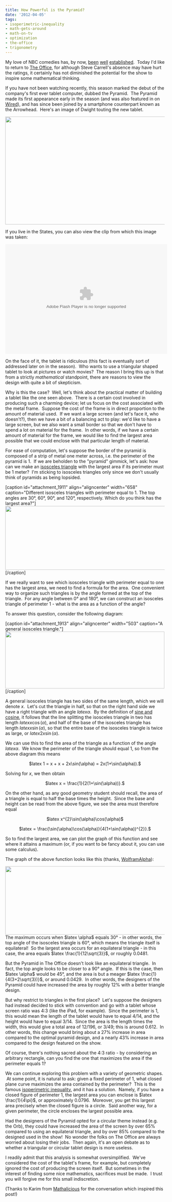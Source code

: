 ```yaml
---
title: How Powerful is the Pyramid?
date: '2012-04-05'
tags:
- isoperimetric-inequality
- math-gets-around
- math-on-tv
- optimization
- the-office
- trigonometry
---
```


My love of NBC comedies has, by now, <a href="http://www.mathgoespop.com/2011/10/math-with-community.html">been</a> <a href="http://www.mathgoespop.com/2011/05/parks-and-recreational-mathematics.html">well</a> <a href="http://www.mathgoespop.com/2011/05/dunder-math-lin.html">established</a>.  Today I'd like to return to <a href="http://en.wikipedia.org/wiki/The_Office_(U.S._TV_series)">The Office</a>, for although Steve Carrell's absence may have hurt the ratings, it certainly has not diminished the potential for the show to inspire some mathematical thinking.

If you have not been watching recently, this season marked the debut of the company's first ever tablet computer, dubbed the Pyramid.  The Pyramid made its first appearance early in the season (and was also featured in on <a href="http://www.wired.com/gadgetlab/2011/09/the-office-pyramid-tablet/">Wired</a>), and has since been joined by a smartphone counterpart known as the Arrowhead.  Here's an image of Dwight touting the new tablet.
<p style="text-align: center;"><a href="http://www.mathgoespop.com/images/2012/04/pyramid.jpg"><img class="aligncenter size-full wp-image-1901" title="pyramid" src="http://www.mathgoespop.com/images/2012/04/pyramid.jpg" alt="" width="594" height="341" /></a></p>
<p style="text-align: left;">If you live in the States, you can also view the clip from which this image was taken:</p>
<p style="text-align: center;"><object id="nbcwidget" width="512" height="347" classid="clsid:d27cdb6e-ae6d-11cf-96b8-444553540000" codebase="http://download.macromedia.com/pub/shockwave/cabs/flash/swflash.cab#version=6,0,40,0"><param name="allowScriptAccess" value="always" /><param name="allowFullScreen" value="true" /><param name="quality" value="high" /><param name="src" value="http://www.nbc.com/assets/video/5-0/swf/DirectWidget.swf?CXNID=1000004.10045NXC&amp;widID=4727a250e66f9723&amp;configXML=http://www.nbc.com/service/videowidget/params/dmlkZW9faWQ9MTM1OTQyNw==/%3FpageURL%3Dunknown%26referrerURL%3Dunknown" /><param name="allowfullscreen" value="true" /><param name="allowscriptaccess" value="always" /><embed id="nbcwidget" width="512" height="347" type="application/x-shockwave-flash" src="http://www.nbc.com/assets/video/5-0/swf/DirectWidget.swf?CXNID=1000004.10045NXC&amp;widID=4727a250e66f9723&amp;configXML=http://www.nbc.com/service/videowidget/params/dmlkZW9faWQ9MTM1OTQyNw==/%3FpageURL%3Dunknown%26referrerURL%3Dunknown" allowScriptAccess="always" allowFullScreen="true" quality="high" allowfullscreen="true" allowscriptaccess="always" /></object></p>
<p style="text-align: left;">On the face of it, the tablet is ridiculous (this fact is eventually sort of addressed later on in the season).  Who wants to use a triangular shaped tablet to look at pictures or watch movies?  The reason I bring this up is that from a strictly <em>mathematical</em> standpoint, there are reasons to view the design with quite a bit of skepticism.</p>
<p style="text-align: left;">Why is this the case?  Well, let's think about the practical matter of building a tablet like the one seen above.  There is a certain cost involved in producing such a charming device; let us focus on the cost associated with the metal frame.  Suppose the cost of the frame is in direct proportion to the amount of material used.  If we want a large screen (and let's face it, who doesn't?), then we have a bit of a balancing act to play: we'd like to have a large screen, but we also want a small border so that we don't have to spend a lot on material for the frame.  In other words, if we have a certain amount of material for the frame, we would like to find the largest area possible that we could enclose with that particular length of material.</p>
<p style="text-align: left;">For ease of computation, let's suppose the border of the pyramid is composed of a strip of metal one meter across, i.e. the perimeter of the pyramid is 1.  If we are beholden to the "pyramid" gimmick, let's ask: how can we make an <a href="http://mathworld.wolfram.com/IsoscelesTriangle.html">isosceles triangle</a> with the largest area if its perimeter must be 1 meter?  I'm sticking to isosceles triangles only since we don't usually think of pyramids as being lopsided.</p>


[caption id="attachment_1911" align="aligncenter" width="658" caption="Different isosceles triangles with perimeter equal to 1. The top angles are 30°, 60°, 90°, and 120°, respectively. Which do you think has the largest area?"]<a href="http://www.mathgoespop.com/images/2012/04/Picture-12.png"><img class="size-full wp-image-1911" title="Pyramids" src="http://www.mathgoespop.com/images/2012/04/Picture-12.png" alt="" width="658" height="202" /></a>[/caption]
<p style="text-align: left;">If we really want to see which isosceles triangle with perimeter equal to one has the largest area, we need to find a formula for the area.  One convenient way to organize such triangles is by the angle formed at the top of the triangle.  For any angle between 0° and 180°, we can construct an isosceles triangle of perimeter 1 - what is the area as a function of the angle?</p>
<p style="text-align: left;">To answer this question, consider the following diagram:</p>


[caption id="attachment_1913" align="aligncenter" width="503" caption="A general isosceles triangle."]<a href="http://www.mathgoespop.com/images/2012/04/Picture-14.png"><img class="size-full wp-image-1913" title="Picture 14" src="http://www.mathgoespop.com/images/2012/04/Picture-14.png" alt="" width="503" height="180" /></a>[/caption]

A general isosceles triangle has two sides of the same length, which we will denote <em>x</em>.  Let's cut the triangle in half, so that on the right hand side we have a right triangle with an angle $latex \alpha$.  By the definition of <a href="http://en.wikipedia.org/wiki/Trigonometric_functions#Sine.2C_cosine.2C_and_tangent">sine and cosine</a>, it follows that the line splitting the isosceles triangle in two has length $latex x\cos(\alpha)$, and half of the base of the isosceles triangle has length $latex x\sin(\alpha)$, so that the entire base of the isosceles triangle is twice as large, or $latex 2x\sin(\alpha)$.

We can use this to find the area of the triangle as a function of the angle $latex \alpha$.  We know the perimeter of the triangle should equal 1, so from the above diagram this means
<p style="text-align: center;">$latex 1 = x + x + 2x\sin(\alpha) = 2x(1+\sin(\alpha)).$</p>
<p style="text-align: left;">Solving for <em>x</em>, we then obtain</p>
<p style="text-align: center;">$latex x = \frac{1}{2(1+\sin(\alpha))}.$</p>
<p style="text-align: left;">On the other hand, as any good geometry student should recall, the area of a triangle is equal to half the base times the height.  Since the base and height can be read from the above figure, we see the area must therefore equal</p>
<p style="text-align: center;">$latex x^{2}\sin(\alpha)\cos(\alpha)$</p>
<p style="text-align: center;">$latex = \frac{\sin(\alpha)\cos(\alpha)}{4(1+\sin(\alpha))^{2}}.$</p>
<p style="text-align: left;">So to find the largest area, we can plot the graph of this function and see where it attains a maximum (or, if you want to be fancy about it, you can use some calculus).</p>
<p style="text-align: left;">The graph of the above function looks like this (thanks, <a href="http://www.wolframalpha.com/input/?i=maximum+of+sin%28x*pi%2F180%29cos%28x*pi%2F180%29%2F%284*%281%2Bsin%28x*pi%2F180%29%29%5E2%29+on+0+%3C+x+%3C+90">WolframAlpha</a>):</p>
<p style="text-align: left;"><a href="http://www.mathgoespop.com/images/2012/04/Picture-16.png"><img class="aligncenter size-full wp-image-1919" title="Picture 16" src="http://www.mathgoespop.com/images/2012/04/Picture-16.png" alt="" width="537" height="216" /></a><a href="http://www.mathgoespop.com/images/2012/04/Picture-15.png">
</a>The maximum occurs when $latex \alpha$ equals 30° - in other words, the top angle of the isosceles triangle is 60°, which means the triangle itself is equilateral!  So the largest area occurs for an equilateral triangle - in this case, the area equals $latex \frac{1}{12\sqrt{3}}$, or roughly 0.0481.</p>
<p style="text-align: left;">But the Pyramid in The Office doesn't look like an equilateral triangle.  In fact, the top angle looks to be closer to a 90° angle.  If this is the case, then $latex \alpha$ would be 45°, and the area is but a meager $latex \frac{1}{4(3+2\sqrt{3})}$, or around 0.0429.  In other words, the designers of the Pyramid could have increased the area by roughly 12% with a better triangle design.</p>
<p style="text-align: left;">But why restrict to triangles in the first place?  Let's suppose the designers had instead decided to stick with convention and go with a tablet whose screen ratio was 4:3 (like the iPad, for example).  Since the perimeter is 1, this would mean the length of the tablet would have to equal 4/14, and the height would have to equal 3/14.  Since the area is the length times the width, this would give a total area of 12/196, or 3/49; this is around 0.612.  In other words, this change would bring about a 27% increase in area compared to the optimal pyramid design, and a nearly 43% increase in area compared to the design featured on the show.</p>
<p style="text-align: left;">Of course, there's nothing sacred about the 4:3 ratio - by considering an arbitrary rectangle, can you find the one that maximizes the area if the perimeter equals 1?</p>
<p style="text-align: left;">We can continue exploring this problem with a variety of geometric shapes.  At some point, it is natural to ask: given a fixed perimeter of 1, what closed plane curve maximizes the area contained by the perimeter?  This is the famous <a href="http://en.wikipedia.org/wiki/Isoperimetric_inequality">isoperimetric inequality</a>, and it has a solution.  Namely, if you have a closed figure of perimeter 1, the largest area you can enclose is $latex \frac{1}{4\pi}$, or approximately 0.0796.  Moreover, you get this largest area precisely when the closed figure is a circle.  Said another way, for a given perimeter, the circle encloses the largest possible area.</p>
<p style="text-align: left;">Had the designers of the Pyramid opted for a circular theme instead (e.g. the Orb), they could have increased the area of the screen by over 65% compared to using an equilateral triangle, and by over 85% compared to the designed used in the show!  No wonder the folks on The Office are always worried about losing their jobs.  Then again, it's an open debate as to whether a triangular or circular tablet design is more useless.</p>
<p style="text-align: left;">I readily admit that this analysis is somewhat oversimplified.  We've considered the cost of the tablet's frame, for example, but completely ignored the cost of producing the screen itself.  But sometimes in the interest of finding some nice mathematics, sacrifices must be made.  I trust you will forgive me for this small indiscretion.</p>
<p style="text-align: left;">(Thanks to Karim from <a href="http://www.mathalicious.com/">Mathalicious</a> for the conversation which inspired this post!)</p>
